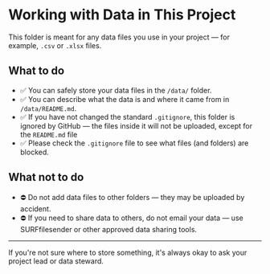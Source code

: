 # Working with Data in This Project

This folder is meant for any data files you use in your project — for example, `.csv` or `.xlsx` files.

## What to do

- ✅ You can safely store your data files in the `/data/` folder.
- ✅ You can describe what the data is and where it came from in `/data/README.md`.
- ✅ If you have not changed the standard `.gitignore`, this folder is ignored by GitHub — the files inside it will not be uploaded, except for the `README.md` file
- ✅ Please check the `.gitignore` file to see what files (and folders) are blocked.

## What not to do

- ⛔ Do not add data files to other folders — they may be uploaded by accident.
- ⛔ If you need to share data to others, do not email your data — use SURFfilesender or other approved data sharing tools.

---

If you're not sure where to store something, it's always okay to ask your project lead or data steward.
